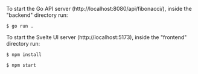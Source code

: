 To start the Go API server (http://localhost:8080/api/fibonacci/), inside the "backend" directory run:

    $ go run .

To start the Svelte UI server (http://localhost:5173), inside the "frontend" directory run:

    $ npm install

    $ npm start
